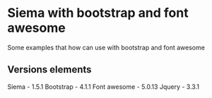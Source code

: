 # Siema with bootstrap and font awesome

Some examples that how can use with bootstrap and font awesome

## Versions elements

Siema - 1.5.1
Bootstrap - 4.1.1
Font awesome - 5.0.13
Jquery - 3.3.1
